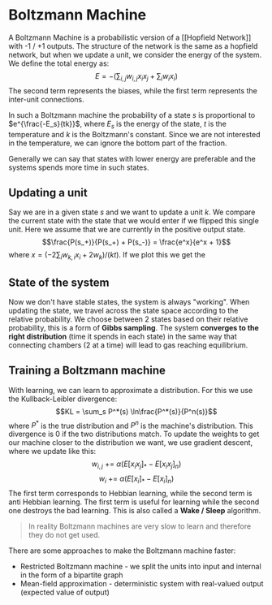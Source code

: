# Boltzmann Machine
A Boltzmann Machine is a probabilistic version of a [[Hopfield Network]] with -1 / +1 outputs. The structure of the network is the same as a hopfield network, but when we update a unit, we consider the energy of the system. We define the total energy as:
$$E = -\Big(\sum_{i,j} w_{i,j} x_i x_j + \sum_i w_i x_i\Big)$$
The second term represents the biases, while the first term represents the inter-unit connections.

In such a Boltzmann machine the probability of a state $s$ is proportional to $e^{\frac{-E_s}{tk}}$, where $E_s$ is the energy of the state, $t$ is the temperature and $k$ is the Boltzmann's constant. Since we are not interested in the temperature, we can ignore the bottom part of the fraction.

Generally we can say that states with lower energy are preferable and the systems spends more time in such states.

## Updating a unit
Say we are in a given state $s$ and we want to update a unit $k$. We compare the current state with the state that we would enter if we flipped this single unit. Here we assume that we are currently in the positive output state.
$$\frac{P(s_+)}{P(s_+) + P(s_-)} = \frac{e^x}{e^x + 1}$$
where $x = (-2\sum_i w_{k,i} x_i + 2 w_k)/(kt)$. If we plot this we get the 

## State of the system
Now we don't have stable states, the system is always "working". When updating the state, we travel across the state space according to the relative probability. We choose between 2 states based on their relative probability, this is a form of **Gibbs sampling**. The system **converges to the right distribution** (time it spends in each state) in the same way that connecting chambers (2 at a time) will lead to gas reaching equilibrium. 

## Training a Boltzmann machine
With learning, we can learn to approximate a distribution. For this we use the Kullback-Leibler divergence:
$$KL = \sum_s P^*(s) \ln\frac{P^*(s)}{P^n(s)}$$
where $P^*$ is the true distribution and $P^n$ is the machine's distribution. This divergence is 0 if the two distributions match. To update the weights to get our machine closer to the distribution we want, we use gradient descent, where we update like this:
$$w_{i,j} \text{ += } \alpha (E[x_i x_j]_* - E[x_i x_j]_n)$$
$$w_i \text{ += } \alpha (E[x_i]_* - E[x_i]_n)$$
The first term corresponds to Hebbian learning, while the second term is anti Hebbian learning. The first term is useful for learning while the second one destroys the bad learning. This is also called a **Wake / Sleep** algorithm. 

>In reality Boltzmann machines are very slow to learn and therefore they do not get used.

There are some approaches to make the Boltzmann machine faster: 
- Restricted Boltzmann machine - we split the units into input and internal in the form of a bipartite graph
- Mean-field approximation - deterministic system with real-valued output (expected value of output)